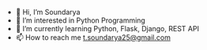 - 👋 Hi, I’m Soundarya
- 👀 I’m interested in Python Programming
- 🌱 I’m currently learning Python, Flask, Django, REST API
- 📫 How to reach me t.soundarya25@gmail.com

<!---
sound25/sound25 is a ✨ special ✨ repository because its `README.md` (this file) appears on your GitHub profile.
You can click the Preview link to take a look at your changes.
--->
